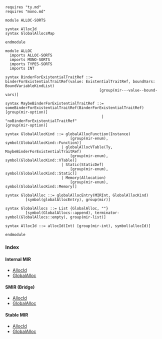 ```k
requires "ty.md"
requires "mono.md"

module ALLOC-SORTS

syntax AllocId
syntax GlobalAllocsMap

endmodule

module ALLOC
  imports ALLOC-SORTS
  imports MONO-SORTS
  imports TYPES-SORTS
  imports INT

syntax BinderForExistentialTraitRef ::= binderForExistentialTraitRef(value: ExistentialTraitRef, boundVars: BoundVariableKindList)
                                          [group(mir---value--bound-vars)]

syntax MaybeBinderForExistentialTraitRef ::= someBinderForExistentialTraitRef(BinderForExistentialTraitRef) [group(mir-option)]
                                           | "noBinderForExistentialTraitRef"                               [group(mir-option)]

syntax GlobalAllocKind ::= globalAllocFunction(Instance)
                             [group(mir-enum), symbol(GlobalAllocKind::Function)]
                         | globalAllocVTable(Ty, MaybeBinderForExistentialTraitRef)
                             [group(mir-enum), symbol(GlobalAllocKind::VTable)]
                         | Static(StaticDef)
                             [group(mir-enum), symbol(GlobalAllocKind::Static)]
                         | Memory(Allocation)
                             [group(mir-enum), symbol(GlobalAllocKind::Memory)]

syntax GlobalAlloc ::= globalAllocEntry(MIRInt, GlobalAllocKind)
         [symbol(globalAllocEntry), group(mir)]

syntax GlobalAllocs ::= List {GlobalAlloc, ""}
         [symbol(GlobalAllocs::append), terminator-symbol(GlobalAllocs::empty), group(mir-list)]

syntax AllocId ::= allocId(Int) [group(mir-int), symbol(allocId)]

endmodule
```

### Index

#### Internal MIR
- [AllocId](https://github.com/runtimeverification/rust/blob/9131ddf5faba14fab225a7bf8ef5ee5dafe12e3b/compiler/rustc_middle/src/mir/interpret/mod.rs#L104-L105)
- [GlobalAlloc](https://github.com/runtimeverification/rust/blob/9131ddf5faba14fab225a7bf8ef5ee5dafe12e3b/compiler/rustc_middle/src/mir/interpret/mod.rs#L270-L288)

#### SMIR (Bridge)
- [AllocId](https://github.com/runtimeverification/rust/blob/9131ddf5faba14fab225a7bf8ef5ee5dafe12e3b/compiler/rustc_smir/src/rustc_smir/convert/mir.rs#L701-L706)
- [GlobalAlloc](https://github.com/runtimeverification/rust/blob/9131ddf5faba14fab225a7bf8ef5ee5dafe12e3b/compiler/rustc_smir/src/rustc_smir/convert/mir.rs#L708-L725)

#### Stable MIR
- [AllocId](https://github.com/runtimeverification/rust/blob/9131ddf5faba14fab225a7bf8ef5ee5dafe12e3b/compiler/stable_mir/src/mir/alloc.rs#L45-L47)
- [GlobalAlloc](https://github.com/runtimeverification/rust/blob/9131ddf5faba14fab225a7bf8ef5ee5dafe12e3b/compiler/stable_mir/src/mir/alloc.rs#L11-L25)
